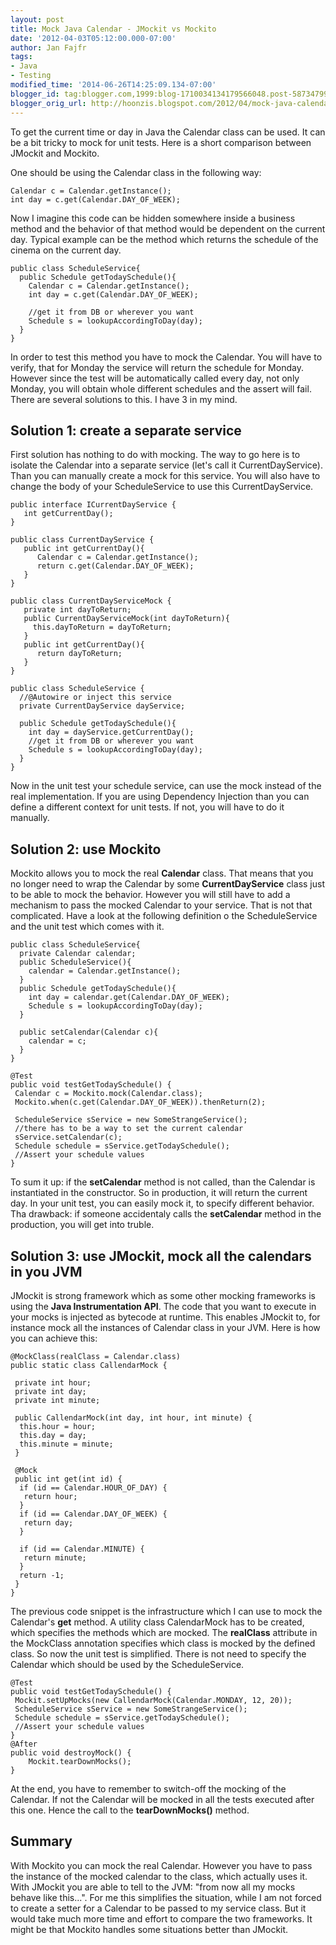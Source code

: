 ```yaml
---
layout: post
title: Mock Java Calendar - JMockit vs Mockito
date: '2012-04-03T05:12:00.000-07:00'
author: Jan Fajfr
tags:
- Java
- Testing
modified_time: '2014-06-26T14:25:09.134-07:00'
blogger_id: tag:blogger.com,1999:blog-1710034134179566048.post-5873479968341259306
blogger_orig_url: http://hoonzis.blogspot.com/2012/04/mock-java-calendar-jmockit-vs-mockito.html
---
```

To get the current time or day in Java the Calendar class can be used. It can be a bit tricky to mock for unit tests. Here is a short comparison between JMockit and Mockito.

One should be using the Calendar class in the following way:

``` 
Calendar c = Calendar.getInstance();
int day = c.get(Calendar.DAY_OF_WEEK);
```

Now I imagine this code can be hidden somewhere inside a business method and the behavior of that method would be dependent on the current day. Typical example can be the method which returns the schedule of the cinema on the current day.

``` 
public class ScheduleService{
  public Schedule getTodaySchedule(){
    Calendar c = Calendar.getInstance();
    int day = c.get(Calendar.DAY_OF_WEEK);

    //get it from DB or wherever you want
    Schedule s = lookupAccordingToDay(day);
  }
}
```

In order to test this method you have to mock the Calendar. You will
have to verify, that for Monday the service will return the schedule for
Monday. However since the test will be automatically called every day,
not only Monday, you will obtain whole different schedules and the
assert will fail. There are several solutions to this. I have 3 in my
mind.

Solution 1: create a separate service
-------------------------------------

First solution has nothing to do with mocking. The way to go here is to
isolate the Calendar into a separate service (let's call it
CurrentDayService). Than you can manually create a mock for this
service. You will also have to change the body of your ScheduleService
to use this CurrentDayService.

``` 
public interface ICurrentDayService {
   int getCurrentDay();
}

public class CurrentDayService {
   public int getCurrentDay(){
      Calendar c = Calendar.getInstance();
      return c.get(Calendar.DAY_OF_WEEK);
   }
}

public class CurrentDayServiceMock {
   private int dayToReturn;
   public CurrentDayServiceMock(int dayToReturn){
     this.dayToReturn = dayToReturn;
   }
   public int getCurrentDay(){
      return dayToReturn;
   }
}

public class ScheduleService {
  //@Autowire or inject this service
  private CurrentDayService dayService;
  
  public Schedule getTodaySchedule(){
    int day = dayService.getCurrentDay();
    //get it from DB or wherever you want
    Schedule s = lookupAccordingToDay(day);
  }
}
```

Now in the unit test your schedule service, can use the mock instead of
the real implementation. If you are using Dependency Injection than you
can define a different context for unit tests. If not, you will have to
do it manually.

Solution 2: use Mockito
-----------------------

Mockito allows you to mock the real **Calendar** class. That means that
you no longer need to wrap the Calendar by some **CurrentDayService**
class just to be able to mock the behavior. However you will still have
to add a mechanism to pass the mocked Calendar to your service. That is
not that complicated. Have a look at the following definition o the
ScheduleService and the unit test which comes with it.

``` 
public class ScheduleService{
  private Calendar calendar;
  public ScheduleService(){
    calendar = Calendar.getInstance();
  }
  public Schedule getTodaySchedule(){
    int day = calendar.get(Calendar.DAY_OF_WEEK);
    Schedule s = lookupAccordingToDay(day);
  }

  public setCalendar(Calendar c){
    calendar = c;
  }
}

@Test
public void testGetTodaySchedule() {
 Calendar c = Mockito.mock(Calendar.class);
 Mockito.when(c.get(Calendar.DAY_OF_WEEK)).thenReturn(2);

 ScheduleService sService = new SomeStrangeService();
 //there has to be a way to set the current calendar
 sService.setCalendar(c);
 Schedule schedule = sService.getTodaySchedule();
 //Assert your schedule values
}
```

To sum it up: if the **setCalendar** method is not called, than the
Calendar is instantiated in the constructor. So in production, it will
return the current day. In your unit test, you can easily mock it, to
specify different behavior. Tha drawback: if someone accidentaly calls
the **setCalendar** method in the production, you will get into truble.

Solution 3: use JMockit, mock all the calendars in you JVM
----------------------------------------------------------

JMockit is strong framework which as some other mocking frameworks is
using the **Java Instrumentation API**. The code that you want to
execute in your mocks is injected as bytecode at runtime. This enables
JMockit to, for instance mock all the instances of Calendar class in
your JVM. Here is how you can achieve this:

``` 
@MockClass(realClass = Calendar.class)
public static class CallendarMock {

 private int hour;
 private int day;
 private int minute;

 public CallendarMock(int day, int hour, int minute) {
  this.hour = hour;
  this.day = day;
  this.minute = minute;
 }

 @Mock
 public int get(int id) {
  if (id == Calendar.HOUR_OF_DAY) {
   return hour;
  }
  if (id == Calendar.DAY_OF_WEEK) {
   return day;
  }

  if (id == Calendar.MINUTE) {
   return minute;
  }
  return -1;
 }
}
```


The previous code snippet is the infrastructure which I can use to mock
the Calendar's **get** method. A utility class CalendarMock has to be
created, which specifies the methods which are mocked. The **realClass**
attribute in the MockClass annotation specifies which class is mocked by
the defined class. So now the unit test is simplified. There is not need
to specify the Calendar which should be used by the ScheduleService.

``` 
@Test
public void testGetTodaySchedule() {
 Mockit.setUpMocks(new CallendarMock(Calendar.MONDAY, 12, 20));
 ScheduleService sService = new SomeStrangeService();
 Schedule schedule = sService.getTodaySchedule();
 //Assert your schedule values
}
@After
public void destroyMock() {
    Mockit.tearDownMocks();
}
```

At the end, you have to remember to switch-off the mocking of the
Calendar. If not the Calendar will be mocked in all the tests executed
after this one. Hence the call to the **tearDownMocks()** method.

Summary
-------

With Mockito you can mock the real Calendar. However you have to pass
the instance of the mocked calendar to the class, which actually uses
it. With JMockit you are able to tell to the JVM: "from now all my mocks
behave like this...". For me this simplifies the situation, while I am
not forced to create a setter for a Calendar to be passed to my service
class. But it would take much more time and effort to compare the two
frameworks. It might be that Mockito handles some situations better than
JMockit.